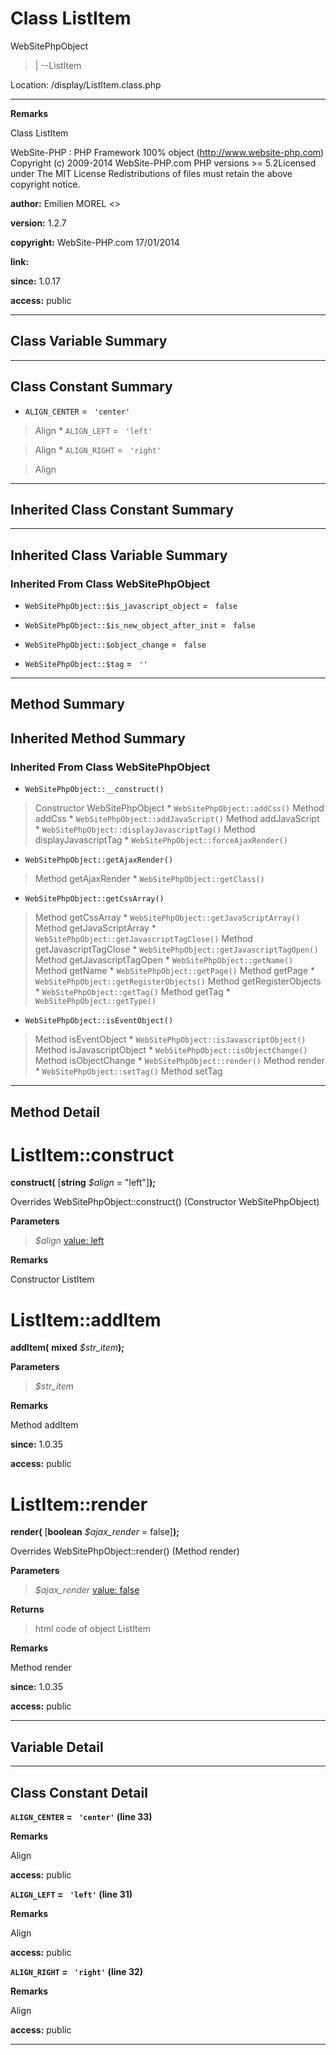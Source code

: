 # Class ListItem #

WebSitePhpObject
> |
> --ListItem



Location: /display/ListItem.class.php


---



**Remarks**

Class ListItem


WebSite-PHP : PHP Framework 100% object (http://www.website-php.com)  Copyright (c) 2009-2014 WebSite-PHP.com  PHP versions >= 5.2Licensed under The MIT License  Redistributions of files must retain the above copyright notice.


**author:** Emilien MOREL <>

**version:** 1.2.7

**copyright:** WebSite-PHP.com 17/01/2014

**link:**

**since:** 1.0.17

**access:** public



---

## Class Variable Summary ##


---

## Class Constant Summary ##

  * `ALIGN_CENTER` = ` 'center'`

> Align
    * `ALIGN_LEFT` = ` 'left'`

> Align
    * `ALIGN_RIGHT` = ` 'right'`

> Align


---

## Inherited Class Constant Summary ##



---

## Inherited Class Variable Summary ##

### Inherited From Class WebSitePhpObject ###

  * `WebSitePhpObject::$is_javascript_object` = ` false`


  * `WebSitePhpObject::$is_new_object_after_init` = ` false`


  * `WebSitePhpObject::$object_change` = ` false`


  * `WebSitePhpObject::$tag` = ` ''`






---

## Method Summary ##


## Inherited Method Summary ##

### Inherited From Class WebSitePhpObject ###

  * `WebSitePhpObject::__construct()`
> Constructor WebSitePhpObject
    * `WebSitePhpObject::addCss()`
> Method addCss
    * `WebSitePhpObject::addJavaScript()`
> Method addJavaScript
    * `WebSitePhpObject::displayJavascriptTag()`
> Method displayJavascriptTag
    * `WebSitePhpObject::forceAjaxRender()`

  * `WebSitePhpObject::getAjaxRender()`
> Method getAjaxRender
    * `WebSitePhpObject::getClass()`

  * `WebSitePhpObject::getCssArray()`
> Method getCssArray
    * `WebSitePhpObject::getJavaScriptArray()`
> Method getJavaScriptArray
    * `WebSitePhpObject::getJavascriptTagClose()`
> Method getJavascriptTagClose
    * `WebSitePhpObject::getJavascriptTagOpen()`
> Method getJavascriptTagOpen
    * `WebSitePhpObject::getName()`
> Method getName
    * `WebSitePhpObject::getPage()`
> Method getPage
    * `WebSitePhpObject::getRegisterObjects()`
> Method getRegisterObjects
    * `WebSitePhpObject::getTag()`
> Method getTag
    * `WebSitePhpObject::getType()`

  * `WebSitePhpObject::isEventObject()`
> Method isEventObject
    * `WebSitePhpObject::isJavascriptObject()`
> Method isJavascriptObject
    * `WebSitePhpObject::isObjectChange()`
> Method isObjectChange
    * `WebSitePhpObject::render()`
> Method render
    * `WebSitePhpObject::setTag()`
> Method setTag


---

## Method Detail ##



# ListItem::construct #

**construct(**
[**string**
_$align_ = &quot;left&quot;]**);**


Overrides WebSitePhpObject::construct() (Constructor WebSitePhpObject)



**Parameters**
> _$align_ [value: left](default.md)

**Remarks**

Constructor ListItem




# ListItem::addItem #

**addItem(**
**mixed**
_$str\_item_**);**





**Parameters**
> _$str\_item_

**Remarks**

Method addItem


**since:** 1.0.35

**access:** public



# ListItem::render #

**render(**
[**boolean**
_$ajax\_render_ = false]**);**


Overrides WebSitePhpObject::render() (Method render)



**Parameters**
> _$ajax\_render_ [value: false](default.md)

**Returns**
> html code of object ListItem

**Remarks**

Method render


**since:** 1.0.35

**access:** public




---


## Variable Detail ##


---

## Class Constant Detail ##

**`ALIGN_CENTER` = ` 'center'` (line 33)**


**Remarks**

Align


**access:** public


**`ALIGN_LEFT` = ` 'left'` (line 31)**


**Remarks**

Align


**access:** public


**`ALIGN_RIGHT` = ` 'right'` (line 32)**


**Remarks**

Align


**access:** public




---
